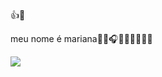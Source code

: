 👍🦇


meu nome é mariana🖤🎸🎧🎶📼🏴‍☠️🏳‍🌈





![](https://img1.picmix.com/output/pic/normal/1/1/7/6/11366711_3ba7d.gif)
